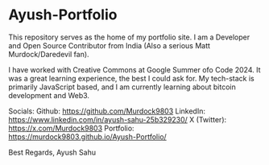 # Ayush-Portfolio
This repository serves as the home of my portfolio site. I am a Developer and Open Source Contributor from India (Also a serious Matt Murdock/Daredevil fan).

I have worked with Creative Commons at Google Summer ofo Code 2024. It was a great learning experience, the best I could ask for.
My tech-stack is primarily JavaScript based, and I am currently learning about bitcoin development and Web3.

Socials:
Github: https://github.com/Murdock9803
LinkedIn: https://www.linkedin.com/in/ayush-sahu-25b329230/
X (Twitter): https://x.com/Murdock9803
Portfolio: https://murdock9803.github.io/Ayush-Portfolio/

Best Regards,
Ayush Sahu
